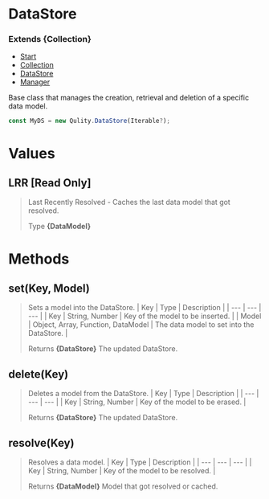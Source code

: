 
# DataStore
### Extends **{Collection}**

* [Start](https://github.com/QSmally/Qulity/blob/master/Documentation/Index.md)
* [Collection](https://github.com/QSmally/Qulity/blob/master/Documentation/Collection.md)
* [DataStore](https://github.com/QSmally/Qulity/blob/master/Documentation/DataStore.md)
* [Manager](https://github.com/QSmally/Qulity/blob/master/Documentation/Manager.md)

Base class that manages the creation, retrieval and deletion of a specific data model.
```js
const MyDS = new Qulity.DataStore(Iterable?);
```

# Values
## LRR [Read Only]
> Last Recently Resolved - Caches the last data model that got resolved.
>
> Type **{DataModel}**

# Methods
## set(Key, Model)
> Sets a model into the DataStore.
> | Key | Type | Description |
> | --- | --- | --- |
> | Key | String, Number | Key of the model to be inserted. |
> | Model | Object, Array, Function, DataModel | The data model to set into the DataStore. |
>
> Returns **{DataStore}** The updated DataStore.

## delete(Key)
> Deletes a model from the DataStore.
> | Key | Type | Description |
> | --- | --- | --- |
> | Key | String, Number | Key of the model to be erased. |
>
> Returns **{DataStore}** The updated DataStore.

## resolve(Key)
> Resolves a data model.
> | Key | Type | Description |
> | --- | --- | --- |
> | Key | String, Number | Key of the model to be resolved. |
>
> Returns **{DataModel}** Model that got resolved or cached.
